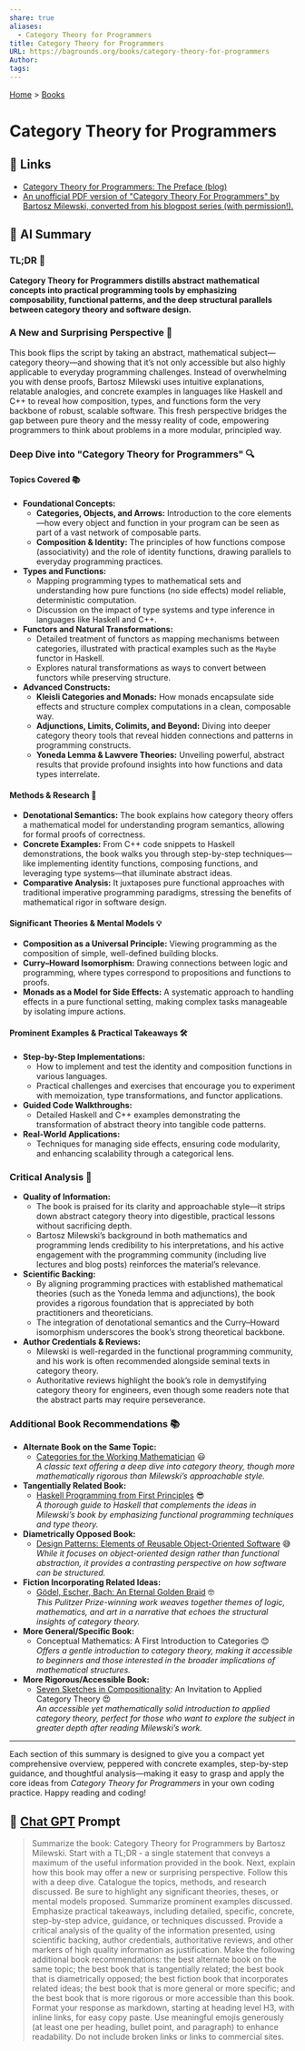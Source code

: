 ```yaml
---
share: true
aliases:
  - Category Theory for Programmers
title: Category Theory for Programmers
URL: https://bagrounds.org/books/category-theory-for-programmers
Author: 
tags: 
---
```

[Home](../index.md) > [Books](./index.md)  
# Category Theory for Programmers  
## 🔗 Links  
- [Category Theory for Programmers: The Preface (blog)](https://bartoszmilewski.com/2014/10/28/category-theory-for-programmers-the-preface)  
- [An unofficial PDF version of "Category Theory For Programmers" by Bartosz Milewski, converted from his blogpost series (with permission!).](https://github.com/hmemcpy/milewski-ctfp-pdf)  
  
## 🤖 AI Summary  
### TL;DR 🚀  
**Category Theory for Programmers distills abstract mathematical concepts into practical programming tools by emphasizing composability, functional patterns, and the deep structural parallels between category theory and software design.**  
  
### A New and Surprising Perspective 🤯  
This book flips the script by taking an abstract, mathematical subject—category theory—and showing that it’s not only accessible but also highly applicable to everyday programming challenges. Instead of overwhelming you with dense proofs, Bartosz Milewski uses intuitive explanations, relatable analogies, and concrete examples in languages like Haskell and C++ to reveal how composition, types, and functions form the very backbone of robust, scalable software. This fresh perspective bridges the gap between pure theory and the messy reality of code, empowering programmers to think about problems in a more modular, principled way.  
  
### Deep Dive into "Category Theory for Programmers" 🔍  
#### Topics Covered 📚  
- **Foundational Concepts:**  
  - **Categories, Objects, and Arrows:** Introduction to the core elements—how every object and function in your program can be seen as part of a vast network of composable parts.  
  - **Composition & Identity:** The principles of how functions compose (associativity) and the role of identity functions, drawing parallels to everyday programming practices.  
- **Types and Functions:**  
  - Mapping programming types to mathematical sets and understanding how pure functions (no side effects) model reliable, deterministic computation.  
  - Discussion on the impact of type systems and type inference in languages like Haskell and C++.  
- **Functors and Natural Transformations:**  
  - Detailed treatment of functors as mapping mechanisms between categories, illustrated with practical examples such as the `Maybe` functor in Haskell.  
  - Explores natural transformations as ways to convert between functors while preserving structure.  
- **Advanced Constructs:**  
  - **Kleisli Categories and Monads:** How monads encapsulate side effects and structure complex computations in a clean, composable way.  
  - **Adjunctions, Limits, Colimits, and Beyond:** Diving into deeper category theory tools that reveal hidden connections and patterns in programming constructs.  
  - **Yoneda Lemma & Lawvere Theories:** Unveiling powerful, abstract results that provide profound insights into how functions and data types interrelate.  
  
#### Methods & Research 🔬  
- **Denotational Semantics:** The book explains how category theory offers a mathematical model for understanding program semantics, allowing for formal proofs of correctness.  
- **Concrete Examples:** From C++ code snippets to Haskell demonstrations, the book walks you through step-by-step techniques—like implementing identity functions, composing functions, and leveraging type systems—that illuminate abstract ideas.  
- **Comparative Analysis:** It juxtaposes pure functional approaches with traditional imperative programming paradigms, stressing the benefits of mathematical rigor in software design.  
  
#### Significant Theories & Mental Models 💡  
- **Composition as a Universal Principle:** Viewing programming as the composition of simple, well-defined building blocks.  
- **Curry–Howard Isomorphism:** Drawing connections between logic and programming, where types correspond to propositions and functions to proofs.  
- **Monads as a Model for Side Effects:** A systematic approach to handling effects in a pure functional setting, making complex tasks manageable by isolating impure actions.  
  
#### Prominent Examples & Practical Takeaways 🛠️  
- **Step-by-Step Implementations:**  
  - How to implement and test the identity and composition functions in various languages.  
  - Practical challenges and exercises that encourage you to experiment with memoization, type transformations, and functor applications.  
- **Guided Code Walkthroughs:**  
  - Detailed Haskell and C++ examples demonstrating the transformation of abstract theory into tangible code patterns.  
- **Real-World Applications:**  
  - Techniques for managing side effects, ensuring code modularity, and enhancing scalability through a categorical lens.  
  
### Critical Analysis 🧐  
- **Quality of Information:**  
  - The book is praised for its clarity and approachable style—it strips down abstract category theory into digestible, practical lessons without sacrificing depth.  
  - Bartosz Milewski’s background in both mathematics and programming lends credibility to his interpretations, and his active engagement with the programming community (including live lectures and blog posts) reinforces the material’s relevance.  
- **Scientific Backing:**  
  - By aligning programming practices with established mathematical theories (such as the Yoneda lemma and adjunctions), the book provides a rigorous foundation that is appreciated by both practitioners and theoreticians.  
  - The integration of denotational semantics and the Curry–Howard isomorphism underscores the book’s strong theoretical backbone.  
- **Author Credentials & Reviews:**  
  - Milewski is well-regarded in the functional programming community, and his work is often recommended alongside seminal texts in category theory.  
  - Authoritative reviews highlight the book’s role in demystifying category theory for engineers, even though some readers note that the abstract parts may require perseverance.  
  
### Additional Book Recommendations 📚  
- **Alternate Book on the Same Topic:**  
  - [Categories for the Working Mathematician](https://en.wikipedia.org/wiki/Categories_for_the_Working_Mathematician) 😃  
    *A classic text offering a deep dive into category theory, though more mathematically rigorous than Milewski’s approachable style.*  
- **Tangentially Related Book:**  
  - [Haskell Programming from First Principles](https://haskellbook.com/) 😎  
    *A thorough guide to Haskell that complements the ideas in Milewski’s book by emphasizing functional programming techniques and type theory.*  
- **Diametrically Opposed Book:**  
  - [Design Patterns: Elements of Reusable Object-Oriented Software](https://en.wikipedia.org/wiki/Design_Patterns) 😅  
    *While it focuses on object-oriented design rather than functional abstraction, it provides a contrasting perspective on how software can be structured.*  
- **Fiction Incorporating Related Ideas:**  
  - [Gödel, Escher, Bach: An Eternal Golden Braid](./godel-escher-bach.md) 🤓  
    *This Pulitzer Prize-winning work weaves together themes of logic, mathematics, and art in a narrative that echoes the structural insights of category theory.*  
- **More General/Specific Book:**  
  - Conceptual Mathematics: A First Introduction to Categories 😊  
    *Offers a gentle introduction to category theory, making it accessible to beginners and those interested in the broader implications of mathematical structures.*  
- **More Rigorous/Accessible Book:**  
  - [Seven Sketches in Compositionality](./seven-sketches-in-compositionality.md): An Invitation to Applied Category Theory 😍  
    *An accessible yet mathematically solid introduction to applied category theory, perfect for those who want to explore the subject in greater depth after reading Milewski’s work.*  
  
---  
  
Each section of this summary is designed to give you a compact yet comprehensive overview, peppered with concrete examples, step-by-step guidance, and thoughtful analysis—making it easy to grasp and apply the core ideas from *Category Theory for Programmers* in your own coding practice. Happy reading and coding!  
  
## 💬 [Chat GPT](https://chat.com) Prompt  
> Summarize the book: Category Theory for Programmers by Bartosz Milewski. Start with a TL;DR - a single statement that conveys a maximum of the useful information provided in the book. Next, explain how this book may offer a new or surprising perspective. Follow this with a deep dive. Catalogue the topics, methods, and research discussed. Be sure to highlight any significant theories, theses, or mental models proposed. Summarize prominent examples discussed. Emphasize practical takeaways, including detailed, specific, concrete, step-by-step advice, guidance, or techniques discussed. Provide a critical analysis of the quality of the information presented, using scientific backing, author credentials, authoritative reviews, and other markers of high quality information as justification. Make the following additional book recommendations: the best alternate book on the same topic; the best book that is tangentially related; the best book that is diametrically opposed; the best fiction book that incorporates related ideas; the best book that is more general or more specific; and the best book that is more rigorous or more accessible than this book. Format your response as markdown, starting at heading level H3, with inline links, for easy copy paste. Use meaningful emojis generously (at least one per heading, bullet point, and paragraph) to enhance readability. Do not include broken links or links to commercial sites.